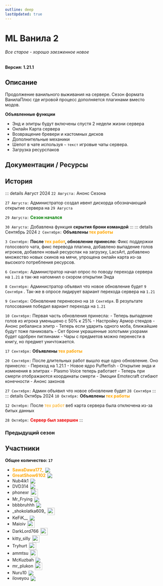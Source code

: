 ```yaml
---
outline: deep
lastUpdated: true
---
```

# <iconify-icon icon="solar:archive-bold-duotone" style="color: #868dcc" ></iconify-icon> ML Ванила 2
###### Все старое - хорошо заезженное новое

**Версия: 1.21.1**

## Описание
Продолжение ванильного выживания на сервере. Сезон формата ВанилаПлюс где игровой процесс дополняется плагинами вместо модов.

**Объявленные функции**
- Энд и элитры будут включены спустя 2 недели жизни сервера
- Онлайн Карта сервера
- Возвращение бревери и кастомных дисков
- Дополнительные механики
- Шепот в чате используя `~` `текст`  игровые чаты сервера.
- Загрузка ресурспаков

## Документации / Ресурсы

<Links :items="[
    { 
        name: 'Доп Механики', 
        link: 'ml-vanila-2/docs-and-resources/additional-mechanics', 
        // icon: 'fas fa-gear', color: '#538DD7' 
    },
    //
    { 
        name: 'Загрузка Ресурспаков', 
        link: 'ml-vanila-2/docs-and-resources/resourcepack-load', 
        // icon: 'fas fa-palette', color: '#538DD7' 
    },
    //
    {
        name: 'Изображения на мапах',
        link: 'ml-vanila-2/docs-and-resources/images-on-maps',
        // image: 'fas fa-pencil', color: '#538DD7'  
    },
    //
    {
        name: 'Пластинки',
        link: 'ml-vanila-2/docs-and-resources/music-discs',
        // image: 'fas fa-compact-disc', color: '#538DD7'
    },
    //
    { 
        name: 'FlectoneChat', 
        link: 'ml-vanila-2/docs-and-resources/flectone-chat', 
        // image: 'fas fa-comment-dots', color: '#538DD7'
    }
  ]"
/>


## История
<!-- Август 2024 -->
::: details Август 2024
`22 Августа:` Анонс Сезона

`27 Августа:` Администратор создал ивент дискорда 
обозначающий открытие сервера на `29 Августа`

`29 Августа:` **<span style="color: green;">Сезон начался</span>**

`30 Августа:` Добавлена функция __скрытия брони командой__
:::
::: details Сентябрь 2024
`2 Сентября:` **Объявлены <span style="color: orange;">тех работы</span>**

`3 Сентября:` **После <span style="color: orange;">тех работ</span>, обновление принесло:**
Фикс поддержки голосового чата, фикс перевода плагина, добавлено выпадение голов игроков, добавлен новый ресурспак на загрузку, LacsArt, добавлено множество новых скинов на мячи, упрощена онлайн карта из-за высокого потребления ресурсов.

`6 Сентября:` Администратор  начал опрос по поводу перехода сервера на `1.21` а так-же напомнил о скором открытии Энда

`8 Сентября:` Администратор  объявил что новое обновление будет `9 Сентября` .
Так-же в опросе лидирует вариант перехода сервера на `1.21`

`9 Сентября:` Обновление перенесено на `10 Сентября`. 
В результате голосования победил вариант перехода на `1.21`   

`10 Сентября:` Первая часть обновления принесла:
\- Теперь выпадение голов из игрока уменьшено с 50% к 25% 
\- Настройку Армор стендов
\- Анонс ребаланса элитр
\- Теперь если ударить одного моба, ближайшие будут тоже паниковать
\- Сет брони украшенные золотыми узорами будет одобрен пиглинами
\- Чары с предметов можно перенести в книгу, но предмет уничтожается.

`17 Сентября:` **Объявлены <span style="color: orange;">тех работы</span>**

`20 Сентября:` После длительных работ вышло еще одно обновление.
Оно принесло:
\- Переход на 1.21.1
\- Новое ядро Pufferfish
\- Открытие энда и изменения в элитрах
\- Plasmo Voice теперь работает
\- Теперь при смерти отображаются координаты смерти
\- Эмоции Emotecraft сгибают конечности
\- Анонс законов 

`27 Сентября:` Админ объявил что новое обновление будет `28 Сентября`
:::
::: details Октябрь 2024
`10 Октября:` **Объявлены <span style="color: orange;">тех работы</span>**

`12 Октября:` После <span style="color: orange;">тех работ</span> веб карта сервера была отключена из-за битых данных

`28 Октября:` **<span style="color: #EE0000;">Сервер был завершен</span>**
:::
### Предыдущий сезон

<Links :items="[
    { name: 'ML Vanila', icon: 'fas fa-archive', link: 'ml-vanila', icon: 'solar:archive-bold-duotone', color: '#868dcc'}
]"/>

## Участники
**Общее количество: `17`**

- **<span style="color: orange;">SawaDawa177_</span>** <img src="https://api.mineatar.io/face/0c81442c240b4087851ff50f3d8fd589?scale=3" style="display: inline; margin: 0 2px; vertical-align: middle;" />
- **<span style="color: orange;">GreatShow6102</span>** <img src="https://api.mineatar.io/face/ceb1b631-d2ff-4166-8458-e4c8498e1248?scale=3" style="display: inline; margin: 0 2px; vertical-align: middle;" />
- Nub4ik1  <img src="https://api.mineatar.io/face/d2b496f0-c2b0-4849-8dee-a6bda731a7eb?scale=3" style="display: inline; margin: 0 2px; vertical-align: middle;" />
- DVD314 <img src="https://api.mineatar.io/face/9806b0b5-baa2-48c6-b70e-64af239a78eb?scale=3" style="display: inline; margin: 0 2px; vertical-align: middle;" />
- phonexr <img src="/minecraft/playerHeads/steveHead.png" style="display: inline; margin: 0 2px; vertical-align: middle;" width="24" height="24"/>
- Mr_Frying <img src="https://api.mineatar.io/face/8a587fdf-a714-42db-b460-cac37bfaaaeb?scale=3" style="display: inline; margin: 0 2px; vertical-align: middle;" />
- bbbbruhhh <img src="https://api.mineatar.io/face/45e529c8-4a8e-44eb-b02c-5b99e41a9d1c?scale=3" style="display: inline; margin: 0 2px; vertical-align: middle;" />
- \_shokolatka609_ <img src="/minecraft/playerHeads/steveHead.png" style="display: inline; margin: 0 2px; vertical-align: middle;" width="24" height="24"/>
- KeFiK__ <img src="https://api.mineatar.io/face/f7ec6efa-11f9-4bd4-b15e-be5fae9b91bb?scale=3" style="display: inline; margin: 0 2px; vertical-align: middle;" />
- Maioiv <img src="/minecraft/playerHeads/steveHead.png" style="display: inline; margin: 0 2px; vertical-align: middle;" width="24" height="24"/>
- DarkLord766 <img src="/minecraft/playerHeads/steveHead.png" style="display: inline; margin: 0 2px; vertical-align: middle;" width="24" height="24"/>
- kitty_silly <img src="/minecraft/playerHeads/steveHead.png" style="display: inline; margin: 0 2px; vertical-align: middle;" width="24" height="24"/>
- Tryhurt <img src="/minecraft/playerHeads/steveHead.png" style="display: inline; margin: 0 2px; vertical-align: middle;" width="24" height="24"/>
- ammtsu <img src="/minecraft/playerHeads/steveHead.png" style="display: inline; margin: 0 2px; vertical-align: middle;" width="24" height="24"/>
- McKuzbah <img src="https://api.mineatar.io/face/b2f94f01-343c-4684-8a7d-90a00b08e1de?scale=3" style="display: inline; margin: 0 2px; vertical-align: middle;" />
- mr_plukon <img src="/minecraft/playerHeads/steveHead.png" style="display: inline; margin: 0 2px; vertical-align: middle;" width="24" height="24"/>
- Nuru10 <img src="https://api.mineatar.io/face/03d0aada-eac3-4d10-b878-4dab00f6b7b6?scale=3" style="display: inline; margin: 0 2px; vertical-align: middle;" />
- iloveyou <img src="https://api.mineatar.io/face/a11b905f-d19e-4c2a-a5d5-bff59fc73933?scale=3" style="display: inline; margin: 0 2px; vertical-align: middle;" />